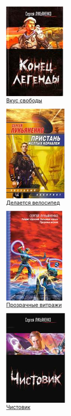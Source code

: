 ![](Вкус%20свободы.jpg)  
[Вкус свободы](Вкус%20свободы.md)

![](Делается%20велосипед.jpg)  
[Делается велосипед](Делается%20велосипед.md)

![](Прозрачные%20витражи.jpg)  
[Прозрачные витражи](Прозрачные%20витражи.md)

![](Чистовик.jpg)  
[Чистовик](Чистовик.md)

